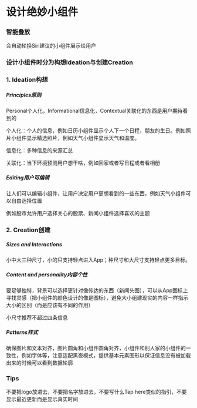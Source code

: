 # 设计绝妙小组件

### 智能叠放

会自动轮换Siri建议的小组件展示给用户

### 设计小组件时分为构想Ideation与创建Creation



### 1. Ideation构想

##### Principles原则

Personal个人化，Informational信息化，Contextual关联化的东西是用户期待看到的

个人化：个人的信息，例如日历小组件显示个人下一个日程，朋友的生日。例如照片小组件显示精选照片，例如天气小组件显示天气和温度。

信息化：多种信息的来源汇总

关联化：当下环境预测用户想干啥，例如回家或者写日程或者看相册

##### Editing用户可编辑

让人们可以编辑小组件，让用户决定用户更想看到的一些东西，例如天气小组件可以自由选择位置

例如股市允许用户选择关心的股票、新闻小组件选择喜欢的主题

### 2. Creation创建

##### Sizes and Interactions

小中大三种尺寸，小的只支持轻点进入App；种尺寸和大尺寸支持轻点更多目标。

##### Content and personality内容个性

要足够独特，背景可以选择更针对像传达的东西（新闻头图），可以从App图标上寻找灵感（把小组件的颜色设计的像是图标），避免大小组建现实的内容一样指示大小的区别（而是应该有不同的作用）

小尺寸推荐不超过四条信息

##### Patterns样式

确保图片和文本对齐，图片圆角和小组件圆角对齐，小组件和别人家的小组件的一致性，例如字体等，注意适配黑夜模式，提供基本元素图形以保证信息没有被加载出来的时候可以看到数据轮廓

### Tips

不要把logo放进去，不要把名字放进去，不要写什么Tap here类似的指引，不要显示最近更新而是显示真实时间

